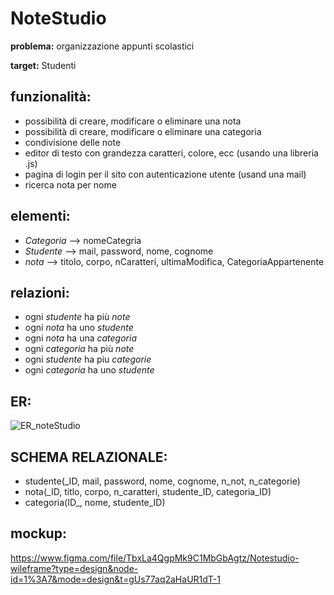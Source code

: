 # NoteStudio
**problema:**
organizzazione appunti scolastici

**target:**
Studenti

## funzionalità:
 - possibilità di creare, modificare o eliminare una nota
 - possibilità di creare, modificare o eliminare una categoria
 - condivisione delle note
 - editor di testo con grandezza caratteri, colore, ecc (usando una libreria .js)
 - pagina di login per il sito con autenticazione utente (usand una mail)
 - ricerca nota per nome

## elementi:
- *Categoria* --> nomeCategria
- *Studente* --> mail, password, nome, cognome
- *nota* --> titolo, corpo, nCaratteri, ultimaModifica, CategoriaAppartenente

## relazioni:
- ogni *studente* ha più *note*
- ogni *nota* ha uno *studente*
- ogni *nota* ha una *categoria*
- ogni *categoria* ha più *note*
- ogni *studente* ha piu *categorie*
- ogni *categoria* ha uno *studente*

## ER:

![ER_noteStudio](https://github.com/Gavoci/NoteStudio/assets/101709194/6dec88ab-d921-4eff-a884-523edaf6d748)

## SCHEMA RELAZIONALE:
- studente(_ID, mail, password, nome, cognome, n_not, n_categorie)
- nota(_ID, titlo, corpo, n_caratteri, studente_ID, categoria_ID)
- categoria(ID_, nome, studente_ID)


## mockup:

https://www.figma.com/file/TbxLa4QgpMk9C1MbGbAgtz/Notestudio-wileframe?type=design&node-id=1%3A7&mode=design&t=gUs77aq2aHaUR1dT-1

